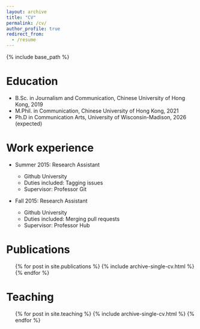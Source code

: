 ```yaml
---
layout: archive
title: "CV"
permalink: /cv/
author_profile: true
redirect_from:
  - /resume
---
```


{% include base_path %}

Education
======
* B.Sc. in Journalism and Communication, Chinese University of Hong Kong, 2019
* M.Phil. in Communication, Chinese University of Hong Kong, 2021
* Ph.D in Communication Arts, University of Wisconsin-Madison, 2026 (expected)

Work experience
======
* Summer 2015: Research Assistant
  * Github University
  * Duties included: Tagging issues
  * Supervisor: Professor Git

* Fall 2015: Research Assistant
  * Github University
  * Duties included: Merging pull requests
  * Supervisor: Professor Hub
  
Publications
======
  <ul>{% for post in site.publications %}
    {% include archive-single-cv.html %}
  {% endfor %}</ul>
 
  
Teaching
======
  <ul>{% for post in site.teaching %}
    {% include archive-single-cv.html %}
  {% endfor %}</ul>
 

